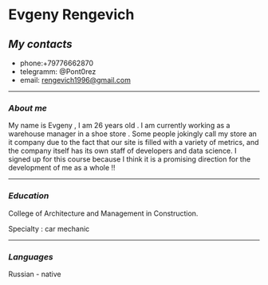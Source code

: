# **Evgeny Rengevich** #
## __*My contacts*__ ##
   + phone:+79776662870
   + telegramm: @Pont0rez
   + email: rengevich1996@gmail.com
   ***
### __*About me*__ ###
My name is Evgeny , I am 26 years old . I am currently working as a warehouse manager in a shoe store . Some people jokingly call my store an it company due to the fact that our site is filled with a variety of metrics, and the company itself has its own staff of developers and data science. I signed up for this course because I think it is a promising direction for the development of me as a whole !!
***
### __*Education*__ ###
College of Architecture and Management in Construction.


Specialty : car mechanic
***
### __*Languages*__ ###
Russian - native
